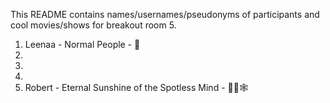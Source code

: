 This README contains names/usernames/pseudonyms of participants and cool movies/shows for breakout room 5.

1. Leenaa - Normal People - 👫 
2.
3.
4.
5. Robert - Eternal Sunshine of the Spotless Mind - 🤯🔙🕸
